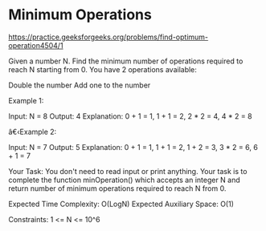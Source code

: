 # Minimum Operations


https://practice.geeksforgeeks.org/problems/find-optimum-operation4504/1


Given a number N. Find the minimum number of operations required to reach N starting from 0. You have 2 operations available:

Double the number
Add one to the number

Example 1:

Input:
N = 8
Output: 4
Explanation: 0 + 1 = 1, 1 + 1 = 2,
2 * 2 = 4, 4 * 2 = 8

â€‹Example 2:

Input: 
N = 7
Output: 5
Explanation: 0 + 1 = 1, 1 + 1 = 2,
1 + 2 = 3, 3 * 2 = 6, 6 + 1 = 7

Your Task:
You don't need to read input or print anything. Your task is to complete the function minOperation() which accepts an integer N and return number of minimum operations required to reach N from 0.


Expected Time Complexity: O(LogN)
Expected Auxiliary Space: O(1)


Constraints:
1 <= N <= 10^6
